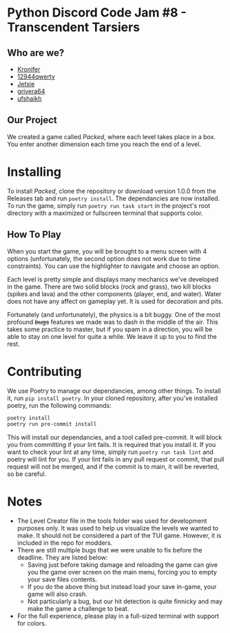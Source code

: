 # Python Discord Code Jam #8 - Transcendent Tarsiers

## Who are we?
 - [Kronifer](https://github.com/Kronifer)
 - [12944qwerty](https://github.com/12944qwerty)
 - [Jetsie](https://github.com/Jetsie)
 - [grivera64](https://github.com/grivera64)
 - [ufshaikh](https://github.com/ufshaikh)

## Our Project

We created a game called _Packed_, where each level takes place in a box. You enter another dimension
each time you reach the end of a level.

# Installing

To install _Packed_, clone the repository or download version 1.0.0 from the Releases tab and run `poetry install`. The dependancies are now
installed. To run the game, simply run `poetry run task start` in the project's root directory with
a maximized or fullscreen terminal that supports color.

## How To Play
When you start the game, you will be brought to a menu screen with 4 options (unfortunately, the second option does not work due to time constraints). You can use the highlighter to navigate and choose an option.

Each level is pretty simple and displays many mechanics we've developed in the game. There are two solid blocks (rock and grass), two kill blocks (spikes and lava) and the other components (player, end, and water). Water does not have any affect on gameplay yet. It is used for decoration and pits.

Fortunately (and unfortunately), the physics is a bit buggy. One of the most profound ~~bugs~~ features we made was to dash in the middle of the air. This takes some practice to master, but if you spam in a direction, you will be able to stay on one level for quite a while. We leave it up to you to find the rest.

# Contributing

We use Poetry to manage our dependancies, among other things. To install it, run `pip install poetry`.
In your cloned repository, after you've installed poetry, run the following commands:
```sh
poetry install
poetry run pre-commit install
```
This will install our dependancies, and a tool called pre-commit. It will block you from committing if your
lint fails. It is required that you install it. If you want to check your lint at any time, simply run `poetry run task lint` and poetry will lint for you.
If your lint fails in any pull request or commit, that pull request will not be merged, and if the commit is to main, it will be reverted, so be careful.

# Notes

 - The Level Creator file in the tools folder was used for development purposes only. It was used to help us visualize the levels we wanted to make. It should not be considered a part of the TUI game. However, it is included in the repo for modders.
 - There are still multiple bugs that we were unable to fix before the deadline. They are listed below:
   + Saving just before taking damage and reloading the game can give you the game over screen on the main menu, forcing you to empty your save files contents.
   + If you do the above thing but instead load your save in-game, your game will also crash.
   + Not particularly a bug, but our hit detection is quite finnicky and may make the game a challenge to beat.
 - For the full experience, please play in a full-sized terminal with support for colors.
